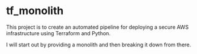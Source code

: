 # tf_monolith
This project is to create an automated pipeline for deploying a secure AWS infrastructure using Terraform and Python. 

I will start out by providing a monolith and then breaking it down from there. 



